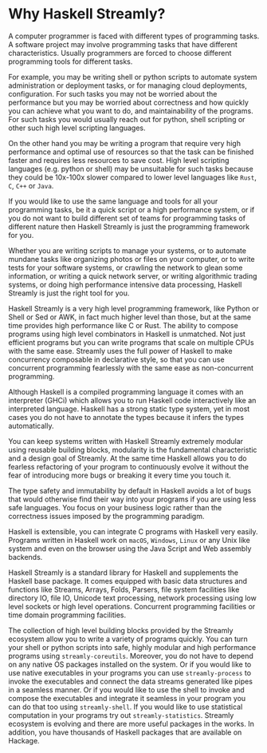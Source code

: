 <!--
(c) 2022, Composewell Technologies.
SPDX-License-Identifer: BSD-3-Clause
-->

# Why Haskell Streamly?

A computer programmer is faced with different types of programming tasks. A
software project may involve programming tasks that have different
characteristics. Usually programmers are forced to choose different programming
tools for different tasks.

For example, you may be writing shell or python scripts to automate system
administration or deployment tasks, or for managing cloud deployments,
configuration. For such tasks you may not be worried about the performance but
you may be worried about correctness and how quickly you can achieve what you
want to do, and maintainability of the programs. For such tasks you would
usually reach out for python, shell scripting or other such high level
scripting languages.

On the other hand you may be writing a program that require very high
performance and optimal use of resources so that the task can be finished
faster and requires less resources to save cost. High level scripting languages
(e.g. python or shell) may be unsuitable for such tasks because they could be
10x-100x slower compared to lower level languages like `Rust`, `C`, `C++` or
`Java`.

If you would like to use the same language and tools for all your
programming tasks, be it a quick script or a high performance system,
or if you do not want to build different set of teams for programming
tasks of different nature then Haskell Streamly is just the programming
framework for you.

Whether you are writing scripts to manage your systems, or to automate mundane
tasks like organizing photos or files on your computer, or to write tests for
your software systems, or crawling the network to glean some information, or
writing a quick network server, or writing algorithmic trading systems, or
doing high performance intensive data processing, Haskell Streamly is just the
right tool for you.

Haskell Streamly is a very high level programming framework, like Python or
Shell or Sed or AWK, in fact much higher level than those, but at the same time
provides high performance like C or Rust. The ability to compose programs using
high level combinators in Haskell is unmatched. Not just efficient programs but
you can write programs that scale on multiple CPUs with the same ease. Streamly
uses the full power of Haskell to make concurrency composable in declarative
style, so that you can use concurrent programming fearlessly with the same ease
as non-concurrent programming.

Although Haskell is a compiled programming language it comes with an
interpreter (GHCi) which allows you to run Haskell code interactively like an
interpreted language. Haskell has a strong static type system, yet in most
cases you do not have to annotate the types because it infers the types
automatically.

You can keep systems written with Haskell Streamly extremely modular using
reusable building blocks, modularity is the fundamental characteristic and
a design goal of Streamly. At the same time Haskell allows you to do fearless
refactoring of your program to continuously evolve it without the fear of
introducing more bugs or breaking it every time you touch it.

The type safety and immutability by default in Haskell avoids a lot of bugs
that would otherwise find their way into your programs if you are using less
safe languages. You focus on your business logic rather than the correctness
issues imposed by the programming paradigm.

Haskell is extensible, you can integrate C programs with Haskell very easily.
Programs written in Haskell work on `macOS`, `Windows`, `Linux` or any Unix
like system and even on the browser using the Java Script and Web assembly
backends.

Haskell Streamly is a standard library for Haskell and supplements the Haskell
base package. It comes equipped with basic data structures and functions like
Streams, Arrays, Folds, Parsers, file system facilities like directory IO, file
IO, Unicode text processing, network processing using low level sockets or high
level operations. Concurrent programming facilities or time domain programming
facilities.

The collection of high level building blocks provided by the Streamly ecosystem
allow you to write a variety of programs quickly. You can turn your shell or
python scripts into safe, highly modular and high performance programs using
`streamly-coreutils`. Moreover, you do not have to depend on any native OS
packages installed on the system. Or if you would like to use native
executables in your programs you can use `streamly-process` to invoke the
executables and connect the data streams generated like pipes in a seamless
manner. Or if you would like to use the shell to invoke and compose the
executables and integrate it seamless in your program you can do that too using
`streamly-shell`. If you would like to use statistical computation in your
programs try out `streamly-statistics`. Streamly ecosystem is evolving and
there are more useful packages in the works. In addition, you have thousands of
Haskell packages that are available on Hackage.
